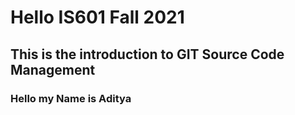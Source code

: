 # Hello IS601 Fall 2021
## This is the introduction to GIT Source Code Management

### Hello my Name is Aditya

